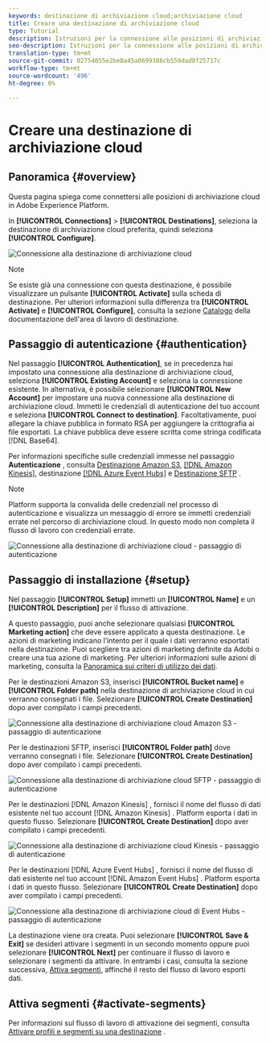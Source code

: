 ```yaml
---
keywords: destinazione di archiviazione cloud;archiviazione cloud
title: Creare una destinazione di archiviazione cloud
type: Tutorial
description: Istruzioni per la connessione alle posizioni di archiviazione cloud
seo-description: Istruzioni per la connessione alle posizioni di archiviazione cloud
translation-type: tm+mt
source-git-commit: 02754055e2be8a45a0699386cb559dad8f25717c
workflow-type: tm+mt
source-wordcount: '496'
ht-degree: 0%

---
```



# Creare una destinazione di archiviazione cloud

## Panoramica {#overview}

Questa pagina spiega come connettersi alle posizioni di archiviazione cloud in Adobe Experience Platform.

In **[!UICONTROL Connections]** > **[!UICONTROL Destinations]**, seleziona la destinazione di archiviazione cloud preferita, quindi seleziona **[!UICONTROL Configure]**.

![Connessione alla destinazione di archiviazione cloud](../../assets/catalog/cloud-storage/workflow/connect.png)

>[!NOTE]
>
>Se esiste già una connessione con questa destinazione, è possibile visualizzare un pulsante **[!UICONTROL Activate]** sulla scheda di destinazione. Per ulteriori informazioni sulla differenza tra **[!UICONTROL Activate]** e **[!UICONTROL Configure]**, consulta la sezione [Catalogo](../../ui/destinations-workspace.md#catalog) della documentazione dell&#39;area di lavoro di destinazione.

## Passaggio di autenticazione {#authentication}

Nel passaggio **[!UICONTROL Authentication]**, se in precedenza hai impostato una connessione alla destinazione di archiviazione cloud, seleziona **[!UICONTROL Existing Account]** e seleziona la connessione esistente. In alternativa, è possibile selezionare **[!UICONTROL New Account]** per impostare una nuova connessione alla destinazione di archiviazione cloud. Immetti le credenziali di autenticazione del tuo account e seleziona **[!UICONTROL Connect to destination]**. Facoltativamente, puoi allegare la chiave pubblica in formato RSA per aggiungere la crittografia ai file esportati. La chiave pubblica deve essere scritta come stringa codificata [!DNL Base64].

Per informazioni specifiche sulle credenziali immesse nel passaggio **Autenticazione** , consulta [Destinazione Amazon S3](./amazon-s3.md), [[!DNL Amazon Kinesis]](./amazon-kinesis.md), destinazione [[!DNL Azure Event Hubs]](./azure-event-hubs.md) e [Destinazione SFTP](./sftp.md) .

>[!NOTE]
>
>Platform supporta la convalida delle credenziali nel processo di autenticazione e visualizza un messaggio di errore se immetti credenziali errate nel percorso di archiviazione cloud. In questo modo non completa il flusso di lavoro con credenziali errate.

![Connessione alla destinazione di archiviazione cloud - passaggio di autenticazione](../../assets/catalog/cloud-storage/workflow/destination-account.png)

## Passaggio di installazione {#setup}

Nel passaggio **[!UICONTROL Setup]** immetti un **[!UICONTROL Name]** e un **[!UICONTROL Description]** per il flusso di attivazione.

A questo passaggio, puoi anche selezionare qualsiasi **[!UICONTROL Marketing action]** che deve essere applicato a questa destinazione. Le azioni di marketing indicano l’intento per il quale i dati verranno esportati nella destinazione. Puoi scegliere tra azioni di marketing definite da Adobi o creare una tua azione di marketing. Per ulteriori informazioni sulle azioni di marketing, consulta la [Panoramica sui criteri di utilizzo dei dati](../../../data-governance/policies/overview.md).

Per le destinazioni Amazon S3, inserisci **[!UICONTROL Bucket name]** e **[!UICONTROL Folder path]** nella destinazione di archiviazione cloud in cui verranno consegnati i file. Selezionare **[!UICONTROL Create Destination]** dopo aver compilato i campi precedenti.

![Connessione alla destinazione di archiviazione cloud Amazon S3 - passaggio di autenticazione](../../assets/catalog/cloud-storage/workflow/amazon-s3-setup.png)

Per le destinazioni SFTP, inserisci **[!UICONTROL Folder path]** dove verranno consegnati i file. Selezionare **[!UICONTROL Create Destination]** dopo aver compilato i campi precedenti.

![Connessione alla destinazione di archiviazione cloud SFTP - passaggio di autenticazione](../../assets/catalog/cloud-storage/workflow/sftp-setup.png)

Per le destinazioni [!DNL Amazon Kinesis] , fornisci il nome del flusso di dati esistente nel tuo account [!DNL Amazon Kinesis] . Platform esporta i dati in questo flusso. Selezionare **[!UICONTROL Create Destination]** dopo aver compilato i campi precedenti.

![Connessione alla destinazione di archiviazione cloud Kinesis - passaggio di autenticazione](../../assets/catalog/cloud-storage/workflow/kinesis-setup.png)

Per le destinazioni [!DNL Azure Event Hubs] , fornisci il nome del flusso di dati esistente nel tuo account [!DNL Amazon Event Hubs] . Platform esporta i dati in questo flusso. Selezionare **[!UICONTROL Create Destination]** dopo aver compilato i campi precedenti.

![Connessione alla destinazione di archiviazione cloud di Event Hubs - passaggio di autenticazione](../../assets/catalog/cloud-storage/workflow/event-hubs-setup.png)

La destinazione viene ora creata. Puoi selezionare **[!UICONTROL Save & Exit]** se desideri attivare i segmenti in un secondo momento oppure puoi selezionare **[!UICONTROL Next]** per continuare il flusso di lavoro e selezionare i segmenti da attivare. In entrambi i casi, consulta la sezione successiva, [Attiva segmenti](#activate-segments), affinché il resto del flusso di lavoro esporti dati.

## Attiva segmenti {#activate-segments}

Per informazioni sul flusso di lavoro di attivazione dei segmenti, consulta [Attivare profili e segmenti su una destinazione](../../ui/activate-destinations.md) .
